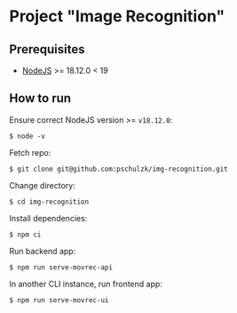 # Project "Image Recognition"

## Prerequisites

* [NodeJS](https://nodejs.org/en/blog/release/v18.12.0) >= 18.12.0 < 19


## How to run

Ensure correct NodeJS version >= `v18.12.0`:
```
$ node -v
```

Fetch repo:
```
$ git clone git@github.com:pschulzk/img-recognition.git
```

Change directory:
```
$ cd img-recognition
```

Install dependencies:
```
$ npm ci
```

Run backend app:
```
$ npm run serve-movrec-api
```

In another CLI instance, run frontend app:
```
$ npm run serve-movrec-ui
```
